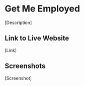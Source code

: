 # Get Me Employed

\[Description\]

## Link to Live Website

\[Link\]

## Screenshots

\[Screenshot\]